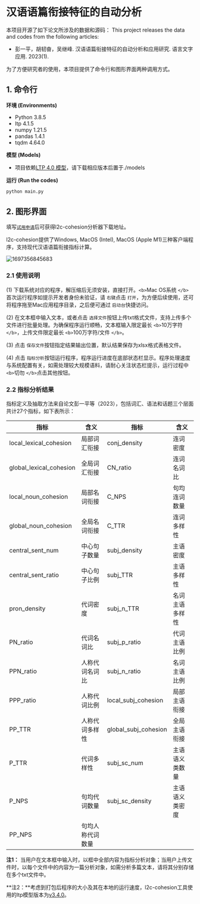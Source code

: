 # 汉语语篇衔接特征的自动分析

本项目开源了如下论文所涉及的数据和源码：
This project releases the data and codes from the following articles:

- 彭一平，胡韧奋，吴继峰. 汉语语篇衔接特征的自动分析和应用研究. 语言文字应用. 2023(1).

为了方便研究者的使用，本项目提供了命令行和图形界面两种调用方式。

## 1. 命令行

**环境 (Environments)**

* Python 3.8.5
* ltp 4.1.5
* numpy 1.21.5
* pandas 1.4.1
* tqdm 4.64.0

**模型 (Models)**

* 项目依赖[LTP 4.0 模型](https://github.com/HIT-SCIR/ltp/blob/master/MODELS.md)，请下载相应版本后置于./models

**运行 (Run the codes)**

```python
python main.py
```


## 2. 图形界面

填写[`试用申请`](https://www.wjx.top/vm/OtWw5Vm.aspx# )后可获得l2c-cohesion分析器下载地址。

l2c-cohesion提供了Windows, MacOS (Intel), MacOS (Apple M1)三种客户端程序，支持现代汉语语篇衔接指标计算。

![1697356845683](image/README/1697356845683.png)

### 2.1 使用说明

(1) 下载系统对应的程序，解压缩后无须安装，直接打开。`<b>`Mac OS系统 `</b>`首次运行程序如提示开发者身份未验证，请 `右键`点击 `打开`，为方便后续使用，还可将程序拖至Mac应用程序目录，之后便可通过 `启动台`快捷访问。

(2) 在文本框中输入文本，或者点击 `选择文件`按钮上传txt格式文件，支持上传多个文件进行批量处理。为确保程序运行顺畅，文本框输入限定最长 `<b>`10万字符 `</b>`，上传文件限定最长 `<b>`100万字符/文件 `</b>`。

(3) 点击 `保存文件`按钮指定结果输出位置，默认结果保存为xlsx格式表格文件。

(4) 点击 `指标分析`按钮运行程序，程序运行进度在底部状态栏显示。程序处理速度与系统配置有关，如需处理较大规模语料，请耐心关注状态栏提示，运行过程中 `<b>`切勿 `</b>`点击其他按钮。

### 2.2 指标分析结果

指标定义及抽取方法来自论文彭一平等（2023），包括词汇、语法和话题三个层面共计27个指标，如下表所示：

| 指标                    | 含义             | 指标                 | 含义           |
| ----------------------- | ---------------- | -------------------- | -------------- |
| local_lexical_cohesion  | 局部词汇衔接     | conj_density         | 连词密度       |
| global_lexical_cohesion | 全局词汇衔接     | CN_ratio             | 连词名词比     |
| local_noun_cohesion     | 局部名词衔接     | C_NPS                | 句均连词数量   |
| global_noun_cohesion    | 全局名词衔接     | C_TTR                | 连词多样性     |
| central_sent_num        | 中心句子数量     | subj_density         | 主语密度       |
| central_sent_ratio      | 中心句子比例     | subj_TTR             | 主语多样性     |
| pron_density            | 代词密度         | subj_n_TTR           | 名词主语多样性 |
| PN_ratio                | 代词名词比       | subj_p_ratio         | 代词主语比例   |
| PPN_ratio               | 人称代词名词比   | subj_n_ratio         | 名词主语比例   |
| PPP_ratio               | 人称代词比例     | local_subj_cohesion  | 局部主语衔接   |
| PP_TTR                  | 人称代词多样性   | global_subj_cohesion | 全局主语衔接   |
| P_TTR                   | 代词多样性       | subj_sc_num          | 主语语义类数量 |
| P_NPS                   | 句均代词数量     | subj_sc_density      | 主语语义类密度 |
| PP_NPS                  | 句均人称代词数量 |                      |                |

**注1：** 当用户在文本框中输入时，以框中全部内容为指标分析对象；当用户上传文件时，以每个文件中的内容为一篇分析对象，如需分析多篇文本，请将其分别存储在多个txt文件中。

**注2：**考虑到打包后程序的大小及其在本地的运行速度，l2c-cohesion工具使用的ltp模型版本为[v3.4.0](http://ltp.ai/download.html)。
